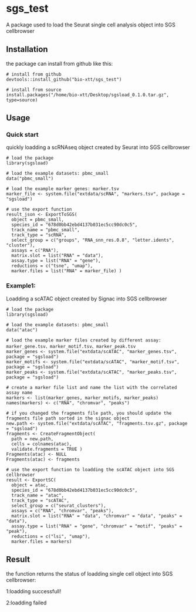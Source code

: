 # sgs_test
A package used to load the Seurat single cell analysis object into SGS cellbrowser


## Installation
the package can install from github like this:

```
# install from github
devtools::install_github("bio-xtt/sgs_test") 

# install from source
install.packages("/home/bio-xtt/Desktop/sgsload_0.1.0.tar.gz", type=source)

```


## Usage

### Quick start
quickly loadding a scRNAseq object created by Seurat into SGS cellbrowser

```
# load the package
library(sgsload)

# load the example datasets: pbmc_small
data("pbmc_small")

# load the example marker genes: marker.tsv
marker_file <- system.file("extdata/scRNA", "markers.tsv", package = "sgsload")

# use the export function
result_json <- ExportToSGS(
  object = pbmc_small,
  species_id = "678d0bb42ebd4137b031ec5cc90dc0c5",
  track_name = "pbmc_small",
  track_type = "scRNA",
  select_group = c("groups", "RNA_snn_res.0.8", "letter.idents", "cluster"),
  assays = c("RNA"),
  matrix.slot = list("RNA" = "data"),
  assay.type = list("RNA" = "gene"),
  reductions = c("tsne", "umap"),
  marker.files = list("RNA" = marker_file) )

```


### Example1:
Loadding a scATAC object created by Signac into SGS cellbrowser 


```
# load the package
library(sgsload)

# load the example datasets: pbmc_small
data("atac")

# load the example marker files created by different assay: marker_gene.tsv、marker_motif.tsv、marker_peak.tsv
marker_genes <- system.file("extdata/scATAC", "marker_genes.tsv", package = "sgsload")
marker_motifs <- system.file("extdata/scATAC", "marker_motif.tsv", package = "sgsload")
marker_peaks <- system.file("extdata/scATAC", "marker_peaks.tsv", package = "sgsload")

# create a marker file list and name the list with the correlated assay name
markers <- list(marker_genes, marker_motifs, marker_peaks)
names(markers) <- c("RNA", "chromvar", "peaks")

# if you changed the fragments file path, you should update the fragments file path sorted in the signac object
new.path <- system.file("extdata/scATAC", "fragments.tsv.gz", package = "sgsload")
fragments <- CreateFragmentObject(
  path = new.path,
  cells = colnames(atac),
  validate.fragments = TRUE )
Fragments(atac) <- NULL
Fragments(atac) <- fragments

# use the export function to loadding the scATAC object into SGS cellbrowser
result <- ExportSC(
  object = atac,
  species_id = "678d0bb42ebd4137b031ec5cc90dc0c5",
  track_name = "atac",
  track_type = "scATAC",
  select_group = c("seurat_clusters"),
  assays = c("RNA", "chromvar", "peaks"),
  matrix.slot = list("RNA" = "data", "chromvar" = "data", "peaks" = "data"),
  assay.type = list("RNA" = "gene", "chromvar" = "motif", "peaks" = "peak"),
  reductions = c("lsi", "umap"),
  marker.files = markers)

```


## Result
the function returns the status of loadding single cell object into SGS cellbrowser:  

1:loadding successfull!  

2:loadding failed  
                    




